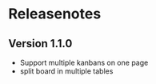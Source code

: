 # Releasenotes

## Version 1.1.0
* Support multiple kanbans on one page
* split board in multiple tables
